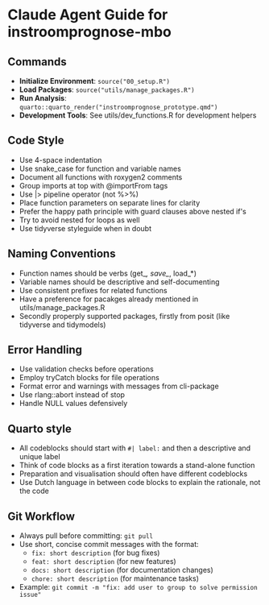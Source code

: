 # Claude Agent Guide for instroomprognose-mbo

## Commands
- **Initialize Environment**: `source("00_setup.R")`
- **Load Packages**: `source("utils/manage_packages.R")`
- **Run Analysis**: `quarto::quarto_render("instroomprognose_prototype.qmd")`
- **Development Tools**: See utils/dev_functions.R for development helpers

## Code Style
- Use 4-space indentation
- Use snake_case for function and variable names
- Document all functions with roxygen2 comments
- Group imports at top with @importFrom tags
- Use |> pipeline operator (not %>%)
- Place function parameters on separate lines for clarity
- Prefer the happy path principle with guard clauses above nested if's
- Try to avoid nested for loops as well
- Use tidyverse styleguide when in doubt

## Naming Conventions
- Function names should be verbs (get_*, save_*, load_*)
- Variable names should be descriptive and self-documenting
- Use consistent prefixes for related functions
- Have a preference for pacakges already mentioned in utils/manage_packages.R
- Secondly properply supported packages, firstly from posit (like tidyverse and tidymodels)

## Error Handling
- Use validation checks before operations
- Employ tryCatch blocks for file operations
- Format error and warnings with messages from cli-package
- Use rlang::abort instead of stop
- Handle NULL values defensively

## Quarto style
- All codeblocks should start with `#| label:` and then a descriptive and unique label
- Think of code blocks as a first iteration towards a stand-alone function
- Preparation and visualisation should often have different codeblocks
- Use Dutch language in between code blocks to explain the rationale, not the code

## Git Workflow
- Always pull before committing: `git pull`
- Use short, concise commit messages with the format:
  - `fix: short description` (for bug fixes)
  - `feat: short description` (for new features)
  - `docs: short description` (for documentation changes)
  - `chore: short description` (for maintenance tasks)
- Example: `git commit -m "fix: add user to group to solve permission issue"`